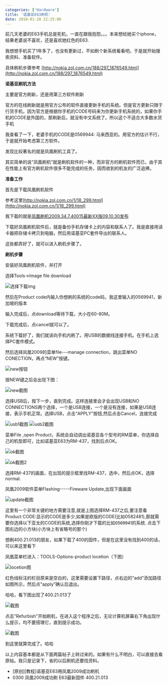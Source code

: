 ```yaml
---
categories: ['Hardware']
title: '诺基亚E63刷机'
date: 2010-01-28 22:25:00
---
```

前几天老婆的E63手机总是死机，一直在跟我抱怨。。。本来想给她买个iphone，结果老婆说不喜欢，还是喜欢她红色的E63.

我想想手机买了1年多了，也没有更新过，不如刷个新系统看看吧。于是就开始搜索资料、准备软件。

具体刷机步骤参考
[http://nokia.zol.com.cn/188/297_1876549.html](http://nokia.zol.com.cn/188/297_1876549.html)

**诺基亚刷机方法**

主要是官方刷新，还是用第三方软件刷新

官方的在线刷新就是用官方公布的软件直接更新手机的系统。但是官方更新只限于行货手机，因为官方是根据你手机的CODE号码来为你更新手机系统的，如果你手机的CODE是外国的，那刷新后，就没有中文系统了。所以这个不适合大多数水货手机

我查看了一下，老婆手机的CODE是0569944: 马来西亚的。用官方的估计不行，于是就开始考虑第三方软件。

发现比较著名的就是凤凰刷机工具了。

其实简单的说“凤凰刷机”就是刷机软件的一种，而非官方的刷机软件而已，由于其在性能上有官方刷机软件很多不能完成的任务，因而收到的机友的广泛追捧。

**准备工作**

首先是下载凤凰刷机软件

参考这里[http://nokia.zol.com.cn/1/18_299.html](http://nokia.zol.com.cn/1/18_299.html)

我下载的就是[凤凰刷机2009.34.7.40015最新XX版09.10.30发布](http://nokia.zol.com.cn/1/18_299.html)

下载好凤凰刷机软件后，就是备份手机存储卡上的内容和联系人了。我是直接用读卡器把存储卡拷贝到电脑，然后用诺基亚PC套件导出的联系人。

这些都弄好了，就可以进入刷机步骤了。

**刷机步骤**

安装好凤凰刷机软件，并打开

选择Tools->Image file download

![选择下载img](http://farm9.staticflickr.com/8103/8512516328_851a5902d7.jpg)

然后在Product code内输入你想刷的系统的code码，我这里输入的0569941，新加坡的版本

输入完成后，点download等待下载，大小在60-80M。

下载完成后，点cancel就可以了。

系统下载好了，我们就该向手机内刷了。用USB的数据线连接手机。在手机上选择PC套件模式。

然后选择凤凰2009的菜单file---manage connection，跳出菜单NO CONECTION，再点“NEW”按键。

![new按钮](http://farm9.staticflickr.com/8508/8511405473_51583b1644_z.jpg) 

按NEW键之后会出现下图：

![new截图](http://farm9.staticflickr.com/8100/8511406351_68da4dfd26_z.jpg)

选择USB后，按下一步，直到完成。这样连接里会才会出现USB和NO CONNECTIONS两个选择，一个是USB连接，一个是没有连接，如果是USB连接，表示手机正常。选择USB，点击“APPLY”按钮,然后点击Cancel，连接完成

![usb1截图](http://farm9.staticflickr.com/8226/8512518914_dfa06ce9ed_z.jpg)
![usb2截图](http://farm9.staticflickr.com/8506/8512513418_7c9ca6b164_z.jpg)

菜单File ,open Product，系统会自动调出诺基亚各个型号的RM菜单，你选择自己的机型即可，比如诺基亚E63为RM-437，找到后点OK。

![ok截图](http://farm9.staticflickr.com/8368/8512513018_73ca2419cd_z.jpg)

![ok截图2](http://farm9.staticflickr.com/8386/8512512776_a4c75f2239_z.jpg)

选择RM-437的画面，在出现的提示框里找RM-437，选中，然后点OK，选择normal.

凤凰2009软件菜单Flashing-----Fireware Update,出现下面画面

![update截图](http://farm9.staticflickr.com/8240/8511400983_580969c8e8_z.jpg)

这里有一个非常关键的地方需要注意,就是上图选择RM-437之后,要注意看Product CODE:显示的CODE是多少,如果是欧版的CODE(比如0582481),那就需要你选择以下亚太的CODE的系统,选择你刚才下载的比如<font color="#000000" size="2">0569941</font>的系统. 点击下图右边的小方块(小方块上有省略号的那个)

想刷400.21.013的朋友，如果下载了400的固件，但是在这里没有找到400的话，可以来这里看下

凤凰菜单栏进入：TOOLS-Options-product locetion（下图）

![locetion图](http://farm9.staticflickr.com/8107/8512512350_980a17dfbe_z.jpg)

红色线标注的栏目原来是空白的，这里需要设置下路径，点右边的“add”添加路径如图所示，然后点“apply”确认后退出。

哈哈，看下图出现了400.21.013了

![截图](http://farm9.staticflickr.com/8368/8511400657_7362511b0f_z.jpg)

点击"Refurbish"开始刷机，在进入这个程序之后，无论计算机屏幕右下角出现什么提示，均不要搭理它，直到提示成功。

![截图](http://farm9.staticflickr.com/8371/8511400551_ca21a4f98f_z.jpg) 

到这里就算完成了。哈哈

以上内容基本都是从下面两篇帖子上转过来的。如果有什么不明白，可以直接去看原帖。我只是记录下，省的以后刷机还要找资料。

* [原创][教程]诺基亚E63用凤凰2009成功刷机
* 0300 凤凰2009成功刷 E63最新固件 400.21.013
 
